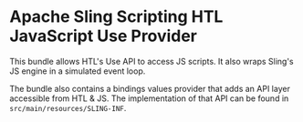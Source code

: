 Apache Sling Scripting HTL JavaScript Use Provider
==================================================

This bundle allows HTL's Use API to access JS scripts. It also wraps Sling's JS engine in a simulated event loop.

The bundle also contains a bindings values provider that adds an API layer accessible from HTL & JS. The implementation of that API can be found in `src/main/resources/SLING-INF`.
